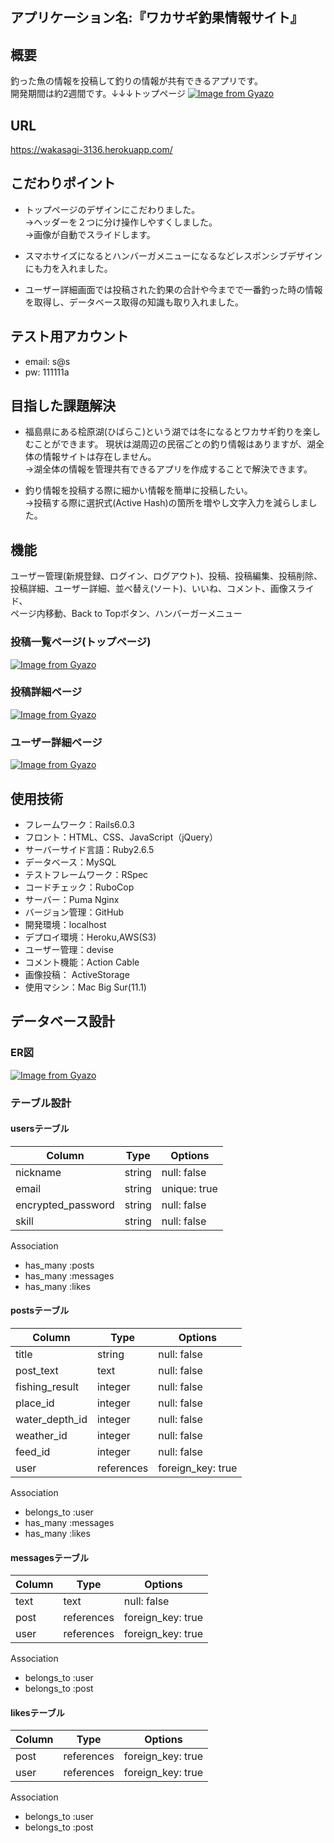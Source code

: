 ## アプリケーション名:『ワカサギ釣果情報サイト』


## 概要
釣った魚の情報を投稿して釣りの情報が共有できるアプリです。
<br>開発期間は約2週間です。↓↓↓トップページ
[![Image from Gyazo](https://i.gyazo.com/8e05da0d0f8ec658154afb002fe8014a.jpg)](https://gyazo.com/8e05da0d0f8ec658154afb002fe8014a)

## URL
https://wakasagi-3136.herokuapp.com/

## こだわりポイント
- トップページのデザインにこだわりました。
<br>→ヘッダーを２つに分け操作しやすくしました。
<br>→画像が自動でスライドします。

- スマホサイズになるとハンバーガメニューになるなどレスポンシブデザインにも力を入れました。  
- ユーザー詳細画面では投稿された釣果の合計や今までで一番釣った時の情報を取得し、データベース取得の知識も取り入れました。

## テスト用アカウント
* email: s@s
* pw: 111111a

## 目指した課題解決

- 福島県にある桧原湖(ひばらこ)という湖では冬になるとワカサギ釣りを楽しむことができます。
  現状は湖周辺の民宿ごとの釣り情報はありますが、湖全体の情報サイトは存在しません。
  <br>→湖全体の情報を管理共有できるアプリを作成することで解決できます。

- 釣り情報を投稿する際に細かい情報を簡単に投稿したい。
  <br>→投稿する際に選択式(Active Hash)の箇所を増やし文字入力を減らしました。   

## 機能
ユーザー管理(新規登録、ログイン、ログアウト)、投稿、投稿編集、投稿削除、
<br>投稿詳細、ユーザー詳細、並べ替え(ソート)、いいね、コメント、画像スライド、
<br>ページ内移動、Back to Topボタン、ハンバーガーメニュー

### 投稿一覧ページ(トップページ)
[![Image from Gyazo](https://i.gyazo.com/daeaa2bdc7f1a781559d3aa64187da8c.jpg)](https://gyazo.com/daeaa2bdc7f1a781559d3aa64187da8c)
### 投稿詳細ページ
[![Image from Gyazo](https://i.gyazo.com/02091ee88eeea4434c0a9f062aae93b5.png)](https://gyazo.com/02091ee88eeea4434c0a9f062aae93b5)
### ユーザー詳細ページ
[![Image from Gyazo](https://i.gyazo.com/b92a716d58acfb82ebc8fcf76317d0b9.jpg)](https://gyazo.com/b92a716d58acfb82ebc8fcf76317d0b9)
## 使用技術
- フレームワーク：Rails6.0.3
- フロント：HTML、CSS、JavaScript（jQuery）
- サーバーサイド言語：Ruby2.6.5
- データベース：MySQL
- テストフレームワーク：RSpec
- コードチェック：RuboCop
- サーバー：Puma Nginx
- バージョン管理：GitHub
- 開発環境：localhost
- デプロイ環境：Heroku,AWS(S3)
- ユーザー管理：devise
- コメント機能：Action Cable
- 画像投稿： ActiveStorage
- 使用マシン：Mac Big Sur(11.1)



## データベース設計

### ER図
[![Image from Gyazo](https://i.gyazo.com/15766ef3ce239da1fee234a75e2b4724.png)](https://gyazo.com/15766ef3ce239da1fee234a75e2b4724)

### テーブル設計
#### usersテーブル
| Column              | Type    | Options      |
| ------------------- | ------  | -----------  |
| nickname            | string  | null: false  |
| email               | string  | unique: true |
| encrypted_password  | string  | null: false  |
| skill               | string  | null: false  |

Association
- has_many :posts
- has_many :messages
- has_many :likes



#### postsテーブル
| Column               | Type        | Options            |
| -------------------- | ----------- | ------------------ |
| title                | string      | null: false        |
| post_text            | text        | null: false        |
| fishing_result       | integer     | null: false        |
| place_id             | integer     | null: false        |
| water_depth_id       | integer     | null: false        |
| weather_id           | integer     | null: false        |
| feed_id              | integer     | null: false        |
| user                 | references  | foreign_key: true  |

Association
- belongs_to :user
- has_many :messages
- has_many :likes



#### messagesテーブル
| Column  | Type        | Options            |
| ------- | ----------- | ------------------ |
| text    | text        | null: false        |
| post    | references  | foreign_key: true  |
| user    | references  | foreign_key: true  |

Association
- belongs_to :user
- belongs_to :post



#### likesテーブル
| Column  | Type        | Options            |
| ------- | ----------- | ------------------ |
| post    | references  | foreign_key: true  |
| user    | references  | foreign_key: true  |

Association
- belongs_to :user
- belongs_to :post


